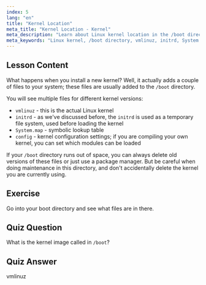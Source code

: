 ```yaml
---
index: 5
lang: "en"
title: "Kernel Location"
meta_title: "Kernel Location - Kernel"
meta_description: "Learn about Linux kernel location in the /boot directory, understanding vmlinuz, initrd, and System.map. Explore kernel files and manage space effectively."
meta_keywords: "Linux kernel, /boot directory, vmlinuz, initrd, System.map, Linux beginner, kernel tutorial, Linux guide"
---
```


## Lesson Content

What happens when you install a new kernel? Well, it actually adds a couple of files to your system; these files are usually added to the `/boot` directory.

You will see multiple files for different kernel versions:

- `vmlinuz` - this is the actual Linux kernel
- `initrd` - as we've discussed before, the `initrd` is used as a temporary file system, used before loading the kernel
- `System.map` - symbolic lookup table
- `config` - kernel configuration settings; if you are compiling your own kernel, you can set which modules can be loaded

If your `/boot` directory runs out of space, you can always delete old versions of these files or just use a package manager. But be careful when doing maintenance in this directory, and don't accidentally delete the kernel you are currently using.

## Exercise

Go into your boot directory and see what files are in there.

## Quiz Question

What is the kernel image called in `/boot`?

## Quiz Answer

vmlinuz
